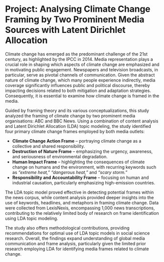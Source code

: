 # Project: Analysing Climate Change Framing by Two Prominent Media Sources with Latent Dirichlet Allocation

Climate change has emerged as the predominant challenge of the 21st century, as highlighted by the IPCC in 2014. Media representation plays a crucial role in shaping which aspects of climate change are emphasized and in motivating public engagement. Newspapers and television broadcasts, in particular, serve as pivotal channels of communication. Given the abstract nature of climate change, which many people experience indirectly, media coverage significantly influences public and political discourse, thereby impacting decisions related to both mitigation and adaptation strategies. Consequently, it is essential to examine how climate change is framed in the media.  

Guided by framing theory and its various conceptualizations, this study analyzed the framing of climate change by two prominent media organisations: ABC and BBC News. Using a combination of content analysis and Latent Dirichlet Allocation (LDA) topic modeling, the study identified four primary climate change frames employed by both media outlets:  

- **Climate Change Action Frame** – portraying climate change as a collective and shared responsibility.  
- **Destruction of Nature Frame** – emphasizing the urgency, awareness, and seriousness of environmental degradation.  
- **Human Impact Frame** – highlighting the consequences of climate change on humans and the environment, with recurring keywords such as *“extreme heat,” “dangerous heat,”* and *“scary storm.”*  
- **Responsibility and Accountability Frame** – focusing on human and industrial causation, particularly emphasizing high-emission countries.  

The LDA topic model proved effective in detecting potential frames within the news corpus, while content analysis provided deeper insights into the use of keywords, headlines, and metaphors in framing climate change. Data were collected from LexisNexis, encompassing 1,000 news transcriptions, contributing to the relatively limited body of research on frame identification using LDA topic modeling.  

The study also offers methodological contributions, providing recommendations for optimal use of LDA topic models in social science research. Overall, the findings expand understanding of global media communication and frame analysis, particularly given the limited prior research employing LDA for identifying media frames related to climate change.  
